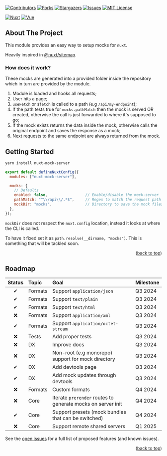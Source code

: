 <a id="readme-top"></a>

[![Contributors][contributors-shield]][contributors-url]
[![Forks][forks-shield]][forks-url]
[![Stargazers][stars-shield]][stars-url]
[![Issues][issues-shield]][issues-url]
[![MIT License][license-shield]][license-url]


[![Nuxt][Nuxt]][Nuxt-url]
[![Vue][Vue.js]][Vue-url]


## About The Project

This module provides an easy way to setup mocks for `nuxt`.

Heavily inspired in [@nuxt/sitemap](https://github.com/nuxt-modules/sitemap).


### How does it work?
These mocks are generated into a provided folder inside the repository which in turn are provided by the module.

1. Module is loaded and hooks all requests;
2. User hits a page;
3. `useFetch` or `$fetch` is called to a path (e.g `/api/my-endpoint`);
4. If the path tests true for `mocks.pathMatch` then the mock is served OR created, otherwise the call is just forwarded to where it's supposed to go;
5. If the mock exists returns the data inside the mock, otherwise calls the original endpoint and saves the response as a mock;
6. Next requests to the same endpoint are always returned from the mock.

## Getting Started

```sh
yarn install nuxt-mock-server
```

```js 
export default defineNuxtConfig({
  modules: ["nuxt-mock-server"],

  mocks: {
    // Defaults
    enabled: false,                 // Enable/disable the mock-server
    pathMatch: "^\\/api\\/.*$",     // Regex to match the request path
    mockDir: "mocks",               // Directory to save the mock files
  },
});
```

`mockDir` does not respect the `nuxt.config` location, instead it looks at where the CLI is called.

To have it fixed set it as `path.resolve(__dirname, "mocks")`. This is something that will be tackled soon.

<p align="right">(<a href="#readme-top">back to top</a>)</p>

## Roadmap

| Status | Topic | Goal | Milestone |
| :---: | :--- | :--- | :--- |
| ✔ | Formats | Support `application/json` | Q3 2024
| ✔ | Formats | Support `text/plain` | Q3 2024
| ✔ | Formats | Support `text/html` | Q3 2024
| ❌ | Formats | Support `application/xml` | Q3 2024
| ✔ | Formats | Support `application/octet-stream` | Q3 2024
| ❌ | Tests | Add proper tests | Q3 2024
| ❌ | DX | Improve docs | Q3 2024
| ❌ | DX | Non-root (e.g monorepo) support for mock directory | Q3 2024
| ✔ | DX | Add devtools page | Q3 2024
| ✔ | DX | Add mock updates through devtools | Q3 2024
| ❌ | Formats | Custom formats | Q4 2024
| ❌ | Core | Iterate `prerender` routes to generate mocks on server init | Q4 2024
| ✔ | Core | Support presets (mock bundles that can be switched) | Q4 2024
| ❌ | Core | Support remote shared servers | Q1 2025

See the [open issues](https://github.com/SoaresMG/nuxt-mock-server/issues) for a full list of proposed features (and known issues).

<p align="right">(<a href="#readme-top">back to top</a>)</p>


<!-- MARKDOWN LINKS & IMAGES -->
<!-- https://www.markdownguide.org/basic-syntax/#reference-style-links -->
[contributors-shield]: https://img.shields.io/github/contributors/SoaresMG/nuxt-mock-server.svg?style=for-the-badge
[contributors-url]: https://github.com/SoaresMG/nuxt-mock-server/graphs/contributors
[forks-shield]: https://img.shields.io/github/forks/SoaresMG/nuxt-mock-server.svg?style=for-the-badge
[forks-url]: https://github.com/SoaresMG/nuxt-mock-server/network/members
[stars-shield]: https://img.shields.io/github/stars/SoaresMG/nuxt-mock-server.svg?style=for-the-badge
[stars-url]: https://github.com/SoaresMG/nuxt-mock-server/stargazers
[issues-shield]: https://img.shields.io/github/issues/SoaresMG/nuxt-mock-server.svg?style=for-the-badge
[issues-url]: https://github.com/SoaresMG/nuxt-mock-server/issues
[license-shield]: https://img.shields.io/github/license/SoaresMG/nuxt-mock-server.svg?style=for-the-badge
[license-url]: https://github.com/SoaresMG/nuxt-mock-server/blob/master/LICENSE.txt
[Nuxt]: https://img.shields.io/badge/nuxt-000000?style=for-the-badge&logo=nuxt&logoColor=white
[Nuxt-url]: https://nuxt.com/
[Vue.js]: https://img.shields.io/badge/Vue.js-35495E?style=for-the-badge&logo=vuedotjs&logoColor=4FC08D
[Vue-url]: https://vuejs.org/